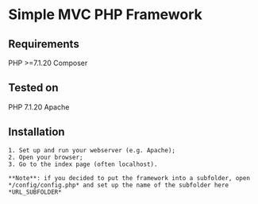 # Simple MVC PHP Framework

## Requirements
PHP >=7.1.20 
Composer

## Tested on 
PHP 7.1.20 Apache

## Installation
```
1. Set up and run your webserver (e.g. Apache);
2. Open your browser;
3. Go to the index page (often localhost).

**Note**: if you decided to put the framework into a subfolder, open */config/config.php* and set up the name of the subfolder here *URL_SUBFOLDER*

